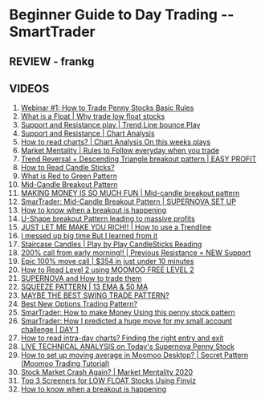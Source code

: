 # Beginner Guide to Day Trading -- SmartTrader

## REVIEW - frankg

## VIDEOS

1. [Webinar #1: How to Trade Penny Stocks Basic Rules][1]
1. [What is a Float | Why trade low float stocks][2]
1. [Support and Resistance play | Trend Line bounce Play][3]
1. [Support and Resistance | Chart Analysis][4]
1. [How to read charts? | Chart Analysis On this weeks plays][5]
1. [Market Mentality | Rules to Follow everyday when you trade][6]
1. [Trend Reversal + Descending Triangle breakout pattern | EASY PROFIT][7]
1. [How to Read Candle Sticks?][8]
1. [What is Red to Green Pattern][9]
1. [Mid-Candle Breakout Pattern][10]
1. [MAKING MONEY IS SO MUCH FUN | Mid-candle breakout pattern][11]
1. [SmarTrader: Mid-Candle Breakout Pattern | SUPERNOVA SET UP][12]
1. [How to know when a breakout is happening][13]
1. [U-Shape breakout Pattern leading to massive profits][14]
1. [JUST LET ME MAKE YOU RICH!! | How to use a Trendline][15]
1. [I messed up big time But I learned from it][16]
1. [Staircase Candles | Play by Play CandleSticks Reading][18]
1. [200% call from early morning!! | Previous Resistance = NEW Support][19]
1. [Epic 100% move call | \$354 in just under 10 minutes][20]
1. [How to Read Level 2 using MOOMOO FREE LEVEL 2][21]
1. [SUPERNOVA and How to trade them][22]
1. [SQUEEZE PATTERN | 13 EMA & 50 MA][23]
1. [MAYBE THE BEST SWING TRADE PATTERN?][24]
1. [Best New Options Trading Pattern?][25]
1. [SmarTrader: How to make Money Using this penny stock pattern][26]
1. [SmarTrader: How I predicted a huge move for my small account challenge | DAY 1][27]
1. [How to read intra-day charts? Finding the right entry and exit][28]
1. [LIVE TECHNICAL ANALYSIS on Today's Supernova Penny Stock][29]
1. [How to set up moving average in Moomoo Desktop? | Secret Pattern (Moomoo Trading Tutorial)][30]
1. [Stock Market Crash Again? | Market Mentality 2020][31]
1. [Top 3 Screeners for LOW FLOAT Stocks Using Finviz][32]
1. [How to know when a breakout is happening][33]

[1]: http://foo.com
[2]: http://foo.com
[3]: http://foo.com
[4]: http://foo.com
[5]: http://foo.com
[6]: http://foo.com
[7]: http://foo.com
[8]: http://foo.com
[9]: http://foo.com
[10]: http://foo.com
[11]: http://foo.com
[12]: http://foo.com
[13]: http://foo.com
[14]: http://foo.com
[15]: http://foo.com
[16]: http://foo.com
[17]: http://foo.com
[18]: http://foo.com
[19]: http://foo.com
[20]: http://foo.com
[21]: http://foo.com
[22]: http://foo.com
[23]: http://foo.com
[24]: http://foo.com
[25]: http://foo.com
[26]: http://foo.com
[27]: http://foo.com
[28]: http://foo.com
[29]: http://foo.com
[30]: http://foo.com
[31]: http://foo.com
[32]: http://foo.com
[33]: http://foo.com
